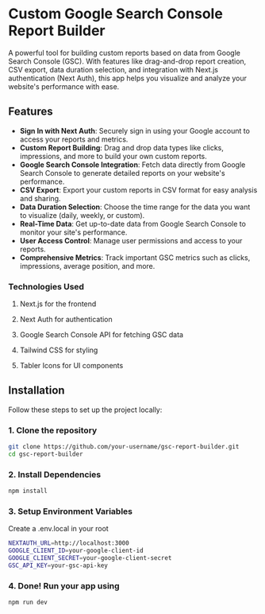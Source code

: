 # Custom Google Search Console Report Builder

A powerful tool for building custom reports based on data from Google Search Console (GSC). With features like drag-and-drop report creation, CSV export, data duration selection, and integration with Next.js authentication (Next Auth), this app helps you visualize and analyze your website's performance with ease.

## Features

- **Sign In with Next Auth**: Securely sign in using your Google account to access your reports and metrics.
- **Custom Report Building**: Drag and drop data types like clicks, impressions, and more to build your own custom reports.
- **Google Search Console Integration**: Fetch data directly from Google Search Console to generate detailed reports on your website's performance.
- **CSV Export**: Export your custom reports in CSV format for easy analysis and sharing.
- **Data Duration Selection**: Choose the time range for the data you want to visualize (daily, weekly, or custom).
- **Real-Time Data**: Get up-to-date data from Google Search Console to monitor your site's performance.
- **User Access Control**: Manage user permissions and access to your reports.
- **Comprehensive Metrics**: Track important GSC metrics such as clicks, impressions, average position, and more.


### Technologies Used
1. Next.js for the frontend

2. Next Auth for authentication

3. Google Search Console API for fetching GSC data

4. Tailwind CSS for styling

5. Tabler Icons for UI components



## Installation

Follow these steps to set up the project locally:

### 1. Clone the repository

```bash
git clone https://github.com/your-username/gsc-report-builder.git
cd gsc-report-builder
```

### 2. Install Dependencies
```bash
npm install
```

### 3. Setup Environment Variables

Create a .env.local in your root

```bash
NEXTAUTH_URL=http://localhost:3000
GOOGLE_CLIENT_ID=your-google-client-id
GOOGLE_CLIENT_SECRET=your-google-client-secret
GSC_API_KEY=your-gsc-api-key
```

### 4. Done! Run your app using

```bash
npm run dev
```
